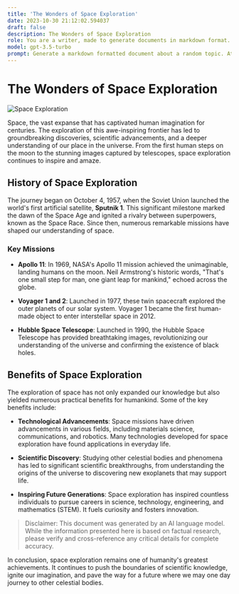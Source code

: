 ```yaml
---
title: 'The Wonders of Space Exploration'
date: 2023-10-30 21:12:02.594037
draft: false
description: The Wonders of Space Exploration
role: You are a writer, made to generate documents in markdown format. It is very important that all of the documents you generate are in valid markdown format.
model: gpt-3.5-turbo
prompt: Generate a markdown formatted document about a random topic. At the bottom, include a disclaimer explaining that the document was generated by you. The first line of the document should be the title. Make sure that the entire document is in proper markdown format, using a mix of various tags to make the document visually appealing.
---
```


# The Wonders of Space Exploration

![Space Exploration](https://www.nasa.gov/sites/default/files/thumbnails/image/43250149790_61c14d691b_k.jpg)

Space, the vast expanse that has captivated human imagination for centuries. The exploration of this awe-inspiring frontier has led to groundbreaking discoveries, scientific advancements, and a deeper understanding of our place in the universe. From the first human steps on the moon to the stunning images captured by telescopes, space exploration continues to inspire and amaze.

## History of Space Exploration

The journey began on October 4, 1957, when the Soviet Union launched the world's first artificial satellite, **Sputnik 1**. This significant milestone marked the dawn of the Space Age and ignited a rivalry between superpowers, known as the Space Race. Since then, numerous remarkable missions have shaped our understanding of space.

### Key Missions

- **Apollo 11**: In 1969, NASA's Apollo 11 mission achieved the unimaginable, landing humans on the moon. Neil Armstrong's historic words, "That's one small step for man, one giant leap for mankind," echoed across the globe.

- **Voyager 1 and 2**: Launched in 1977, these twin spacecraft explored the outer planets of our solar system. Voyager 1 became the first human-made object to enter interstellar space in 2012.

- **Hubble Space Telescope**: Launched in 1990, the Hubble Space Telescope has provided breathtaking images, revolutionizing our understanding of the universe and confirming the existence of black holes.

## Benefits of Space Exploration

The exploration of space has not only expanded our knowledge but also yielded numerous practical benefits for humankind. Some of the key benefits include:

- **Technological Advancements**: Space missions have driven advancements in various fields, including materials science, communications, and robotics. Many technologies developed for space exploration have found applications in everyday life.

- **Scientific Discovery**: Studying other celestial bodies and phenomena has led to significant scientific breakthroughs, from understanding the origins of the universe to discovering new exoplanets that may support life.

- **Inspiring Future Generations**: Space exploration has inspired countless individuals to pursue careers in science, technology, engineering, and mathematics (STEM). It fuels curiosity and fosters innovation.

> Disclaimer: This document was generated by an AI language model. While the information presented here is based on factual research, please verify and cross-reference any critical details for complete accuracy.

In conclusion, space exploration remains one of humanity's greatest achievements. It continues to push the boundaries of scientific knowledge, ignite our imagination, and pave the way for a future where we may one day journey to other celestial bodies.